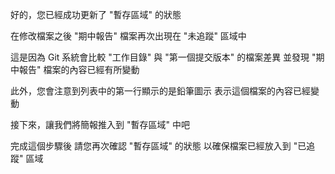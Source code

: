 好的，您已經成功更新了 "暫存區域" 的狀態

在修改檔案之後
"期中報告" 檔案再次出現在 "未追蹤" 區域中

這是因為 Git 系統會比較
"工作目錄" 與 "第一個提交版本" 的檔案差異
並發現 "期中報告" 檔案的內容已經有所變動

此外，您會注意到列表中的第一行顯示的是鉛筆圖示
表示這個檔案的內容已經變動

接下來，讓我們將簡報推入到 "暫存區域" 中吧

完成這個步驟後
請您再次確認 "暫存區域" 的狀態
以確保檔案已經放入到 "已追蹤" 區域
